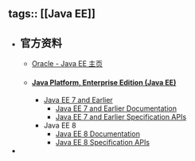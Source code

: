 tags:: [[Java EE]]
---

- ## 官方资料
	- [Oracle - Java EE 主页](https://www.oracle.com/java/technologies/java-ee-glance.html)
	- #### [Java Platform, Enterprise Edition (Java EE)](https://www.oracle.com/java/technologies/java-ee-glance.html)
		- [Java EE 7 and Earlier](https://docs.oracle.com/javaee/7/index.html)
			- [Java EE 7 and Earlier Documentation](https://javaee.github.io/glassfish/documentation4)
			- [Java EE 7 and Earlier Specification APIs](https://docs.oracle.com/javaee/7/api/)
		- Java EE 8
			- [Java EE 8 Documentation](https://javaee.github.io/glassfish/documentation)
			- [Java EE 8 Specification APIs](https://javaee.github.io/javaee-spec/javadocs/)
-